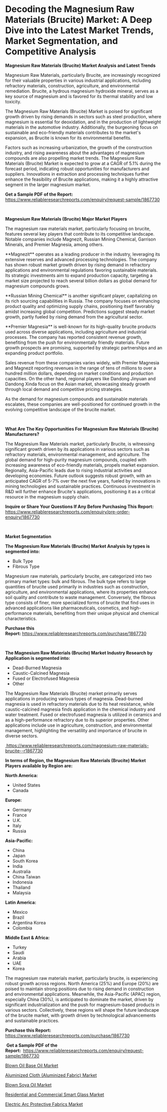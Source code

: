 <p><h1>Decoding the Magnesium Raw Materials (Brucite) Market: A Deep Dive into the Latest Market Trends, Market Segmentation, and Competitive Analysis</h1></p><p><strong>Magnesium Raw Materials (Brucite) Market Analysis and Latest Trends</strong></p>
<p><p>Magnesium Raw Materials, particularly Brucite, are increasingly recognized for their valuable properties in various industrial applications, including refractory materials, construction, agriculture, and environmental remediation. Brucite, a hydrous magnesium hydroxide mineral, serves as a key source of magnesium and is favored for its thermal stability and low toxicity.</p><p>The Magnesium Raw Materials (Brucite) Market is poised for significant growth driven by rising demands in sectors such as steel production, where magnesium is essential for deoxidation, and in the production of lightweight materials in the automotive industry. Additionally, the burgeoning focus on sustainable and eco-friendly materials contributes to the market's expansion, as Brucite is known for its environmental benefits.</p><p>Factors such as increasing urbanization, the growth of the construction industry, and rising awareness about the advantages of magnesium compounds are also propelling market trends. The Magnesium Raw Materials (Brucite) Market is expected to grow at a CAGR of 5.1% during the forecast period, indicating robust opportunities for manufacturers and suppliers. Innovations in extraction and processing techniques further enhance the feasibility of Brucite applications, making it a highly attractive segment in the larger magnesium market.</p></p>
<p><strong>Get a Sample PDF of the Report:&nbsp;</strong> <a href="https://www.reliableresearchreports.com/enquiry/request-sample/1867730?utm_campaign=41&utm_medium=2&utm_source=Github&utm_content=ia&utm_term=04022025&utm_id=magnesium-raw-materials-brucite">https://www.reliableresearchreports.com/enquiry/request-sample/1867730</a></p>
<p>&nbsp;</p>
<p><strong>Magnesium Raw Materials (Brucite) Major Market Players</strong></p>
<p><p>The magnesium raw materials market, particularly focusing on brucite, features several key players that contribute to its competitive landscape. Notable companies include Magnezit, Russian Mining Chemical, Garrison Minerals, and Premier Magnesia, among others.</p><p>**Magnezit** operates as a leading producer in the industry, leveraging its extensive reserves and advanced processing technologies. The company has shown robust market growth driven by rising demand in refractory applications and environmental regulations favoring sustainable materials. Its strategic investments aim to expand production capacity, targeting a market size projected to reach several billion dollars as global demand for magnesium compounds grows.</p><p>**Russian Mining Chemical** is another significant player, capitalizing on its rich sourcing capabilities in Russia. The company focuses on enhancing product quality and optimizing supply chains, positioning itself favorably amidst increasing global competition. Predictions suggest steady market growth, partly fueled by rising demand from the agricultural sector.</p><p>**Premier Magnesia** is well-known for its high-quality brucite products used across diverse applications, including agriculture and industrial processes. The company has reported consistent revenue growth, benefiting from the push for environmentally friendly materials. Future growth prospects are promising, supported by strategic partnerships and an expanding product portfolio.</p><p>Sales revenue from these companies varies widely, with Premier Magnesia and Magnezit reporting revenues in the range of tens of millions to over a hundred million dollars, depending on market conditions and production capacities. On the other hand, regional players like Dandong Jinyuan and Dandong Xinda focus on the Asian market, showcasing steady growth through local demand and competitive pricing strategies.</p><p>As the demand for magnesium compounds and sustainable materials escalates, these companies are well-positioned for continued growth in the evolving competitive landscape of the brucite market.</p></p>
<p>&nbsp;</p>
<p><strong>What Are The Key Opportunities For Magnesium Raw Materials (Brucite) Manufacturers?</strong></p>
<p><p>The Magnesium Raw Materials market, particularly Brucite, is witnessing significant growth driven by its applications in various sectors such as refractory materials, environmental management, and agriculture. The global demand for high-purity magnesium compounds, coupled with increasing awareness of eco-friendly materials, propels market expansion. Regionally, Asia-Pacific leads due to rising industrial activities and developing economies. Future outlook suggests robust growth, with an anticipated CAGR of 5-7% over the next five years, fueled by innovations in mining technologies and sustainable practices. Continuous investment in R&D will further enhance Brucite's applications, positioning it as a critical resource in the magnesium supply chain.</p></p>
<p><strong>Inquire or Share Your Questions If Any Before Purchasing This Report:</strong> <a href="https://www.reliableresearchreports.com/enquiry/pre-order-enquiry/1867730?utm_campaign=41&utm_medium=2&utm_source=Github&utm_content=ia&utm_term=04022025&utm_id=magnesium-raw-materials-brucite">https://www.reliableresearchreports.com/enquiry/pre-order-enquiry/1867730</a></p>
<p>&nbsp;</p>
<p><strong>Market Segmentation</strong></p>
<p><strong>The Magnesium Raw Materials (Brucite) Market Analysis by types is segmented into:</strong></p>
<p><ul><li>Bulk Type</li><li>Fibrous Type</li></ul></p>
<p><p>Magnesium raw materials, particularly brucite, are categorized into two primary market types: bulk and fibrous. The bulk type refers to large quantities of brucite used primarily in industries such as construction, agriculture, and environmental applications, where its properties enhance soil quality and contribute to waste management. Conversely, the fibrous type consists of finer, more specialized forms of brucite that find uses in advanced applications like pharmaceuticals, cosmetics, and high-performance materials, benefiting from their unique physical and chemical characteristics.</p></p>
<p><strong>Purchase this Report:&nbsp;</strong><a href="https://www.reliableresearchreports.com/purchase/1867730?utm_campaign=41&utm_medium=2&utm_source=Github&utm_content=ia&utm_term=04022025&utm_id=magnesium-raw-materials-brucite">https://www.reliableresearchreports.com/purchase/1867730</a></p>
<p>&nbsp;</p>
<p><strong>The Magnesium Raw Materials (Brucite) Market Industry Research by Application is segmented into:</strong></p>
<p><ul><li>Dead-Burned Magnesia</li><li>Caustic-Calcined Magnesia</li><li>Fused or Electrofused Magnesia</li><li>Other</li></ul></p>
<p><p>The Magnesium Raw Materials (Brucite) market primarily serves applications in producing various types of magnesia. Dead-burned magnesia is used in refractory materials due to its heat resistance, while caustic-calcined magnesia finds application in the chemical industry and water treatment. Fused or electrofused magnesia is utilized in ceramics and as a high-performance refractory due to its superior properties. Other applications include use in agriculture, construction, and environmental management, highlighting the versatility and importance of brucite in diverse sectors.</p></p>
<p><a href="https://www.reliableresearchreports.com/magnesium-raw-materials-brucite--r1867730?utm_campaign=41&utm_medium=2&utm_source=Github&utm_content=ia&utm_term=04022025&utm_id=magnesium-raw-materials-brucite">&nbsp;https://www.reliableresearchreports.com/magnesium-raw-materials-brucite--r1867730</a></p>
<p><strong>In terms of Region, the Magnesium Raw Materials (Brucite) Market Players available by Region are:</strong></p>
<p>
    <p> <strong> North America: </strong>
        <ul>
            <li>United States</li>
            <li>Canada</li>
        </ul>
        </p> 
    <p> <strong> Europe: </strong>
        <ul>
            <li>Germany</li>
            <li>France</li>
            <li>U.K.</li>
            <li>Italy</li>
            <li>Russia</li>
        </ul>
        </p> 
    <p> <strong> Asia-Pacific: </strong>
        <ul>
            <li>China</li>
            <li>Japan</li>
            <li>South Korea</li>
            <li>India</li>
            <li>Australia</li>
            <li>China Taiwan</li>
            <li>Indonesia</li>
            <li>Thailand</li>
            <li>Malaysia</li>
        </ul>
        </p> 
    <p> <strong> Latin America: </strong>
        <ul>
            <li>Mexico</li>
            <li>Brazil</li>
            <li>Argentina Korea</li>
            <li>Colombia</li>
        </ul>
        </p> 
    <p> <strong> Middle East & Africa: </strong>
        <ul>
            <li>Turkey</li>
            <li>Saudi</li>
            <li>Arabia</li>
            <li>UAE</li>
            <li>Korea</li>
        </ul>
    </p>
    </p>
<p><p>The magnesium raw materials market, particularly brucite, is experiencing robust growth across regions. North America (25%) and Europe (20%) are poised to maintain strong positions due to rising demand in construction and environmental applications. Meanwhile, the Asia-Pacific (APAC) region, especially China (30%), is anticipated to dominate the market, driven by significant industrialization and the push for magnesium-based products in various sectors. Collectively, these regions will shape the future landscape of the brucite market, with growth driven by technological advancements and sustainable practices.</p></p>
<p><strong>Purchase this Report: </strong><a href="https://www.reliableresearchreports.com/purchase/1867730?utm_campaign=41&utm_medium=2&utm_source=Github&utm_content=ia&utm_term=04022025&utm_id=magnesium-raw-materials-brucite">https://www.reliableresearchreports.com/purchase/1867730</a></p>
<p>&nbsp;<strong>Get a Sample PDF of the Report:&nbsp;&nbsp;</strong><a href="https://www.reliableresearchreports.com/enquiry/request-sample/1867730?utm_campaign=41&utm_medium=2&utm_source=Github&utm_content=ia&utm_term=04022025&utm_id=magnesium-raw-materials-brucite">https://www.reliableresearchreports.com/enquiry/request-sample/1867730</a></p>
<p><strong></strong></p>
<p><p><a href="https://github.com/janraimondo83/Market-Research-Report-List-1/blob/main/blown-oil-base-oil-market.md?utm_campaign=41&utm_medium=2&utm_source=Github&utm_content=ia&utm_term=04022025&utm_id=magnesium-raw-materials-brucite">Blown Oil Base Oil Market</a></p><p><a href="https://github.com/sholympia197070/Market-Research-Report-List-1/blob/main/aluminized-cloth-aluminized-fabric-market.md?utm_campaign=41&utm_medium=2&utm_source=Github&utm_content=ia&utm_term=04022025&utm_id=magnesium-raw-materials-brucite">Aluminized Cloth (Aluminized Fabric) Market</a></p><p><a href="https://github.com/techerghalim/Market-Research-Report-List-1/blob/main/blown-soya-oil-market.md?utm_campaign=41&utm_medium=2&utm_source=Github&utm_content=ia&utm_term=04022025&utm_id=magnesium-raw-materials-brucite">Blown Soya Oil Market</a></p><p><a href="https://github.com/philaphindo/Market-Research-Report-List-1/blob/main/residential-and-commercial-smart-glass-market.md?utm_campaign=41&utm_medium=2&utm_source=Github&utm_content=ia&utm_term=04022025&utm_id=magnesium-raw-materials-brucite">Residential and Commercial Smart Glass Market</a></p><p><a href="https://github.com/kbollin866/Market-Research-Report-List-1/blob/main/electric-arc-protective-fabrics-market.md?utm_campaign=41&utm_medium=2&utm_source=Github&utm_content=ia&utm_term=04022025&utm_id=magnesium-raw-materials-brucite">Electric Arc Protective Fabrics Market</a></p></p>